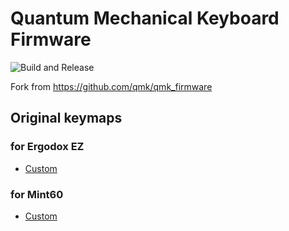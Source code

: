 # Quantum Mechanical Keyboard Firmware
![Build and Release](https://github.com/andooown/qmk_firmware/workflows/Build%20and%20Release/badge.svg?event=push)

Fork from https://github.com/qmk/qmk_firmware

## Original keymaps
### for Ergodox EZ
- [Custom](https://github.com/andooown/qmk_firmware/tree/master/keyboards/ergodox_ez/keymaps/custom)

### for Mint60
- [Custom](https://github.com/andooown/qmk_firmware/tree/master/keyboards/mint60/keymaps/custom)
